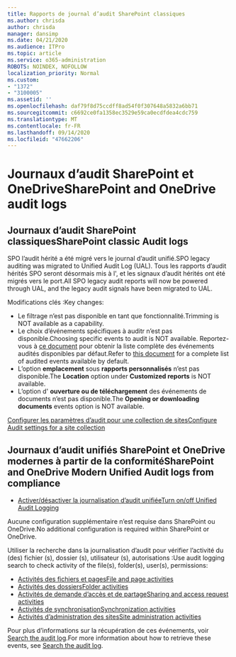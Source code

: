 ```yaml
---
title: Rapports de journal d’audit SharePoint classiques
ms.author: chrisda
author: chrisda
manager: dansimp
ms.date: 04/21/2020
ms.audience: ITPro
ms.topic: article
ms.service: o365-administration
ROBOTS: NOINDEX, NOFOLLOW
localization_priority: Normal
ms.custom:
- "1372"
- "3100005"
ms.assetid: ''
ms.openlocfilehash: daf79f8d75ccdff8ad54f0f307648a5832a6bb71
ms.sourcegitcommit: c6692ce0fa1358ec3529e59ca0ecdfdea4cdc759
ms.translationtype: MT
ms.contentlocale: fr-FR
ms.lasthandoff: 09/14/2020
ms.locfileid: "47662206"
---
```

# <a name="sharepoint-and-onedrive-audit-logs"></a><span data-ttu-id="5b58b-102">Journaux d’audit SharePoint et OneDrive</span><span class="sxs-lookup"><span data-stu-id="5b58b-102">SharePoint and OneDrive audit logs</span></span>

## <a name="sharepoint-classic-audit-logs"></a><span data-ttu-id="5b58b-103">Journaux d’audit SharePoint classiques</span><span class="sxs-lookup"><span data-stu-id="5b58b-103">SharePoint classic Audit logs</span></span>

<span data-ttu-id="5b58b-104">SPO l’audit hérité a été migré vers le journal d’audit unifié.</span><span class="sxs-lookup"><span data-stu-id="5b58b-104">SPO legacy auditing was migrated to Unified Audit Log (UAL).</span></span> <span data-ttu-id="5b58b-105">Tous les rapports d’audit hérités SPO seront désormais mis à l', et les signaux d’audit hérités ont été migrés vers le port.</span><span class="sxs-lookup"><span data-stu-id="5b58b-105">All SPO legacy audit reports will now be powered through UAL, and the legacy audit signals have been migrated to UAL.</span></span>

<span data-ttu-id="5b58b-106">Modifications clés :</span><span class="sxs-lookup"><span data-stu-id="5b58b-106">Key changes:</span></span>

* <span data-ttu-id="5b58b-107">Le filtrage n’est pas disponible en tant que fonctionnalité.</span><span class="sxs-lookup"><span data-stu-id="5b58b-107">Trimming is NOT available as a capability.</span></span>
* <span data-ttu-id="5b58b-108">Le choix d’événements spécifiques à auditr n’est pas disponible.</span><span class="sxs-lookup"><span data-stu-id="5b58b-108">Choosing specific events to audit is NOT available.</span></span> <span data-ttu-id="5b58b-109">Reportez-vous à [ce document](https://docs.microsoft.com/microsoft-365/compliance/search-the-audit-log-in-security-and-compliance) pour obtenir la liste complète des événements audités disponibles par défaut.</span><span class="sxs-lookup"><span data-stu-id="5b58b-109">Refer to [this document](https://docs.microsoft.com/microsoft-365/compliance/search-the-audit-log-in-security-and-compliance) for a complete list of audited events available by default.</span></span>
* <span data-ttu-id="5b58b-110">L’option **emplacement** sous **rapports personnalisés** n’est pas disponible.</span><span class="sxs-lookup"><span data-stu-id="5b58b-110">The **Location** option under **Customized reports** is NOT available.</span></span>
* <span data-ttu-id="5b58b-111">L’option d' **ouverture ou de téléchargement** des événements de documents n’est pas disponible.</span><span class="sxs-lookup"><span data-stu-id="5b58b-111">The **Opening or downloading documents** events option is NOT available.</span></span>

[<span data-ttu-id="5b58b-112">Configurer les paramètres d’audit pour une collection de sites</span><span class="sxs-lookup"><span data-stu-id="5b58b-112">Configure Audit settings for a site collection</span></span>](https://support.office.com/article/Configure-audit-settings-for-a-site-collection-A9920C97-38C0-44F2-8BCB-4CF1E2AE22D2)

## <a name="sharepoint-and-onedrive-modern-unified-audit-logs-from-compliance"></a><span data-ttu-id="5b58b-113">Journaux d’audit unifiés SharePoint et OneDrive modernes à partir de la conformité</span><span class="sxs-lookup"><span data-stu-id="5b58b-113">SharePoint and OneDrive Modern Unified Audit logs from compliance</span></span>

* [<span data-ttu-id="5b58b-114">Activer/désactiver la journalisation d’audit unifiée</span><span class="sxs-lookup"><span data-stu-id="5b58b-114">Turn on/off Unified Audit Logging</span></span>](https://docs.microsoft.com/microsoft-365/compliance/turn-audit-log-search-on-or-off) 

<span data-ttu-id="5b58b-115">Aucune configuration supplémentaire n’est requise dans SharePoint ou OneDrive.</span><span class="sxs-lookup"><span data-stu-id="5b58b-115">No additional configuration is required within SharePoint or OneDrive.</span></span>

<span data-ttu-id="5b58b-116">Utiliser la recherche dans la journalisation d’audit pour vérifier l’activité du (des) fichier (s), dossier (s), utilisateur (s), autorisations :</span><span class="sxs-lookup"><span data-stu-id="5b58b-116">Use audit logging search to check activity of the file(s), folder(s), user(s), permissions:</span></span>

* [<span data-ttu-id="5b58b-117">Activités des fichiers et pages</span><span class="sxs-lookup"><span data-stu-id="5b58b-117">File and page activities</span></span>](https://docs.microsoft.com/microsoft-365/compliance/search-the-audit-log-in-security-and-compliance)
* [<span data-ttu-id="5b58b-118">Activités des dossiers</span><span class="sxs-lookup"><span data-stu-id="5b58b-118">Folder activities</span></span>](https://docs.microsoft.com/microsoft-365/compliance/search-the-audit-log-in-security-and-compliance#folder-activities)
* [<span data-ttu-id="5b58b-119">Activités de demande d’accès et de partage</span><span class="sxs-lookup"><span data-stu-id="5b58b-119">Sharing and access request activities</span></span>](https://docs.microsoft.com/microsoft-365/compliance/search-the-audit-log-in-security-and-compliance#sharing-and-access-request-activities)
* [<span data-ttu-id="5b58b-120">Activités de synchronisation</span><span class="sxs-lookup"><span data-stu-id="5b58b-120">Synchronization activities</span></span>](https://docs.microsoft.com/microsoft-365/compliance/search-the-audit-log-in-security-and-compliance#synchronization-activities)
* [<span data-ttu-id="5b58b-121">Activités d’administration des sites</span><span class="sxs-lookup"><span data-stu-id="5b58b-121">Site administration activities</span></span>](https://docs.microsoft.com/microsoft-365/compliance/search-the-audit-log-in-security-and-compliance#site-administration-activities)

<span data-ttu-id="5b58b-122">Pour plus d’informations sur la récupération de ces événements, voir [Search the audit log](https://docs.microsoft.com/microsoft-365/compliance/search-the-audit-log-in-security-and-compliance#search-the-audit-log).</span><span class="sxs-lookup"><span data-stu-id="5b58b-122">For more information about how to retrieve these events, see [Search the audit log](https://docs.microsoft.com/microsoft-365/compliance/search-the-audit-log-in-security-and-compliance#search-the-audit-log).</span></span>
